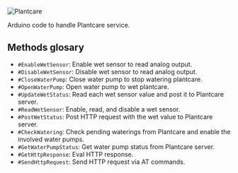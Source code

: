 #

![Plantcare][logo-plantcare-arduino]

Arduino code to handle Plantcare service.

## Methods glosary

* `#EnableWetSensor`: Enable wet sensor to read analog output.
* `#DisableWetSensor`: Disable wet sensor to read analog output.
* `#CloseWaterPump`: Close water pump to stop watering plantcare.
* `#OpenWaterPump`: Open water pump to wet plantcare.
* `#UpdateWetStatus`: Read each wet sensor value and post it to Plantcare server.
* `#ReadWetSensor`: Enable, read, and disable a wet sensor.
* `#PostWetStatus`: Post HTTP request with the wet value to Plantcare server.
* `#CheckWatering`: Check pending waterings from Plantcare and enable the involved water pumps.
* `#GetWaterPumpStatus`: Get water pump status from Plantcare server.
* `#GetHttpResponse`: Eval HTTP response.
* `#SendHttpRequest`: Send HTTP request via AT commands.

[logo-plantcare-arduino]: https://user-images.githubusercontent.com/6224703/99198674-723d5100-279a-11eb-8e41-0f32002cda4f.png "Plantcare"
